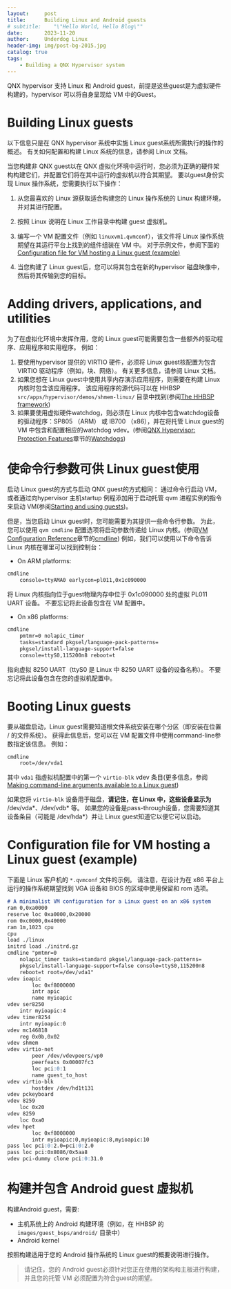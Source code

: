 ```yaml
---
layout:     post
title:      Building Linux and Android guests
# subtitle:    "\"Hello World, Hello Blog\""
date:       2023-11-20
author:     Underdog Linux
header-img: img/post-bg-2015.jpg
catalog: true
tags:
    - Building a QNX Hypervisor system
---
```


QNX hypervisor 支持 Linux 和 Android guest，前提是这些guest是为虚拟硬件构建的，hypervisor 可以将自身呈现给 VM 中的Guest。

# Building Linux guests
以下信息只是在 QNX hypervisor 系统中实施 Linux guest系统所需执行的操作的概述。 
有关如何配置和构建 Linux 系统的信息，请参阅 Linux 文档。

当您构建非 QNX guest以在 QNX 虚拟化环境中运行时，您必须为正确的硬件架构构建它们，并配置它们将在其中运行的虚拟机以符合其期望。
要以guest身份实现 Linux 操作系统，您需要执行以下操作：
1. 从您最喜欢的 Linux 源获取适合构建您的 Linux 操作系统的 Linux 构建环境，并对其进行配置。
2. 按照 Linux 说明在 Linux 工作目录中构建 guest 虚拟机。
3. 编写一个 VM 配置文件（例如 `linuxvm1.qvmconf`），该文件将 Linux 操作系统期望在其运行平台上找到的组件组装在 VM 中。
对于示例文件，参阅下面的[Configuration file for VM hosting a Linux guest (example)](https://www.qnx.com/developers/docs/7.1/com.qnx.doc.hypervisor.user/topic/build/linux.html#linux__linuxconf)

4. 当您构建了 Linux guest后，您可以将其包含在新的hypervisor 磁盘映像中，然后将其传输到您的目标。


# Adding drivers, applications, and utilities
为了在虚拟化环境中发挥作用，您的 Linux guest可能需要包含一些额外的驱动程序、应用程序和实用程序。 例如：
1. 要使用hypervisor 提供的 VIRTIO 硬件，必须将 Linux guest核配置为包含 VIRTIO 驱动程序（例如，块、网络）。 有关更多信息，请参阅 Linux 文档。
2. 如果您想在 Linux guest中使用共享内存演示应用程序，则需要在构建 Linux 内核时包含该应用程序。 该应用程序的源代码可以在 HHBSP `src/apps/hypervisor/demos/shmem-linux/` 目录中找到(参阅[The HHBSP framework](https://www.qnx.com/developers/docs/7.1/com.qnx.doc.hypervisor.user/topic/build/hhbsp.html))
3. 如果要使用虚拟硬件watchdog，则必须在 Linux 内核中包含watchdog设备的驱动程序：SP805 （ARM） 或 IB700 （x86），并在将托管 Linux guest的 VM 中包含和配置相应的watchdog vdev。(参阅[QNX Hypervisor: Protection Features](https://www.qnx.com/developers/docs/7.1/com.qnx.doc.hypervisor.user/topic/qhs/qhs.html)章节的[Watchdogs](https://www.qnx.com/developers/docs/7.1/com.qnx.doc.hypervisor.user/topic/qhs/watchdog.html))

# 使命令行参数可供 Linux guest使用
启动 Linux guest的方式与启动 QNX guest的方式相同：
通过命令行启动 VM，
<br />
或者通过向hypervisor 主机startup 例程添加用于启动托管 qvm 进程实例的指令来启动 VM(参阅[Starting and using guests](https://www.qnx.com/developers/docs/7.1/com.qnx.doc.hypervisor.user/topic/start/guests.html))。

但是，当您启动 Linux guest时，您可能需要为其提供一些命令行参数。 
为此，您可以使用 `qvm cmdline` 配置选项将启动参数传递给 Linux 内核。(参阅[VM Configuration Reference]()章节的[cmdline](https://www.qnx.com/developers/docs/7.1/com.qnx.doc.hypervisor.user/topic/vm/cmdline.html))
例如，我们可以使用以下命令告诉 Linux 内核在哪里可以找到控制台：
- On ARM platforms:
```markdown
cmdline
    console=ttyAMA0 earlycon=pl011,0x1c090000
```
将 Linux 内核指向位于guest物理内存中位于 0x1c090000 处的虚拟 PL011 UART 设备。
不要忘记将此设备包含在 VM 配置中。

- On x86 platforms:
```markdown
cmdline
    pmtmr=0 nolapic_timer
    tasks=standard pkgsel/language-pack-patterns=
    pkgsel/install-language-support=false
    console=ttyS0,115200n8 reboot=t
```
指向虚拟 8250 UART（ttyS0 是 Linux 中 8250 UART 设备的设备名称）。 
不要忘记将此设备包含在您的虚拟机配置中。

# Booting Linux guests
要从磁盘启动，Linux guest需要知道根文件系统安装在哪个分区（即安装在位置 / 的文件系统）。 
获得此信息后，您可以在 VM 配置文件中使用command-line参数指定该信息。 例如：
```markdown
cmdline
    root=/dev/vda1
```
其中 `vda1` 指虚拟机配置中的第一个 `virtio-blk` vdev 条目(更多信息，参阅[Making command-line arguments available to a Linux guest](https://www.qnx.com/developers/docs/7.1/com.qnx.doc.hypervisor.user/topic/build/linux.html#linux__cmdline))

如果您将 `virtio-blk` 设备用于磁盘，**请记住，在 Linux 中，这些设备显示为** /dev/vda*、/dev/vdb* 等。
如果您的设备是pass-through设备，您需要知道其设备条目（可能是 /dev/hda*）并让 Linux guest知道它以便它可以启动。

# Configuration file for VM hosting a Linux guest (example)
下面是 Linux 客户机的 `*.qvmconf` 文件的示例。 
请注意，在设计为在 x86 平台上运行的操作系统期望找到 VGA 设备和 BIOS 的区域中使用保留和 rom 选项。
```markdown
# A minimalist VM configuration for a Linux guest on an x86 system
ram 0,0xa0000
reserve loc 0xa0000,0x20000
rom 0xc0000,0x40000
ram 1m,1023 cpu
cpu
load ./linux
initrd load ./initrd.gz
cmdline "pmtmr=0
	nolapic_timer tasks=standard pkgsel/language-pack-patterns=
	pkgsel/install-language-support=false console=ttyS0,115200n8
	reboot=t root=/dev/vda1"
vdev ioapic
        loc 0xf8000000
        intr apic
        name myioapic
vdev ser8250
	intr myioapic:4
vdev timer8254
	intr myioapic:0
vdev mc146818
	reg 0x0b,0x02
vdev shmem
vdev virtio-net
        peer /dev/vdevpeers/vp0
		peerfeats 0x00007fc3
        loc pci:0:1
        name guest_to_host
vdev virtio-blk
        hostdev /dev/hd1t131
vdev pckeyboard
vdev 8259
	loc 0x20
vdev 8259
	loc 0xa0
vdev hpet
        loc 0xf8008000
        intr myioapic:0,myioapic:8,myioapic:10
pass loc pci:0:2.0=pci:0:2.0
pass loc pci:0x8086/0x5aa8
vdev pci-dummy clone pci:0:31.0
```

# 构建并包含 Android guest 虚拟机
构建Android guest，需要:
- 主机系统上的 Android 构建环境（例如，在 HHBSP 的 `images/guest_bsps/android/` 目录中）
- Android kernel

按照构建适用于您的 Android 操作系统的 Linux guest的概要说明进行操作。

> 请记住，您的 Android guest必须针对您正在使用的架构和主板进行构建，并且您的托管 VM 必须配置为符合guest的期望。
